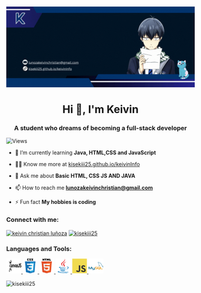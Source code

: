 ![logo](Cover.gif)
<h1 align="center">Hi 👋, I'm Keivin</h1>
<h3 align="center">A student who dreams of becoming a full-stack developer</h3>

<img align="left" src="https://camo.githubusercontent.com/73420057bc36b57e771a462aefde722b7c386a6b9d978f21f225d9127ee48369/68747470733a2f2f6b6f6d617265762e636f6d2f67687076632f3f757365726e616d653d307833656638266c6162656c3d50726f66696c65253230566965777326636f6c6f723d353635663839267374796c653d666c6174" alt="Views" data-canonical-src="https://komarev.com/ghpvc/?username=0x3ef8&amp;label=Profile%20Views&amp;color=565f89&amp;style=flat" style="max-width: 100%;"> <br/>

- 🌱 I’m currently learning **Java, HTML,CSS and JavaScript**

- 👨‍💻 Know me more at [kisekiii25.github.io/keivinInfo](kisekiii25.github.io/keivinInfo)

- 💬 Ask me about **Basic HTML, CSS JS AND JAVA**

- 📫 How to reach me **lunozakeivinchristian@gmail.com**

- ⚡ Fun fact **My hobbies is coding**

<h3 align="left">Connect with me:</h3>
<p align="left">
<a href="https://www.facebook.com/Kisekiii25" target="blank"><img align="center" src="https://raw.githubusercontent.com/rahuldkjain/github-profile-readme-generator/master/src/images/icons/Social/facebook.svg" alt="keivin christian luñoza" height="30" width="40" /></a>
<a href="https://instagram.com/kisekiii25" target="blank"><img align="center" src="https://raw.githubusercontent.com/rahuldkjain/github-profile-readme-generator/master/src/images/icons/Social/instagram.svg" alt="kisekiii25" height="30" width="40" /></a>
</p>

<h3 align="left">Languages and Tools:</h3>
<p align="left"> <a href="https://canvasjs.com" target="_blank" rel="noreferrer"> <img src="https://raw.githubusercontent.com/Hardik0307/Hardik0307/master/assets/canvasjs-charts.svg" alt="canvasjs" width="40" height="40"/> </a> <a href="https://www.w3schools.com/css/" target="_blank" rel="noreferrer"> <img src="https://raw.githubusercontent.com/devicons/devicon/master/icons/css3/css3-original-wordmark.svg" alt="css3" width="40" height="40"/> </a> <a href="https://www.w3.org/html/" target="_blank" rel="noreferrer"> <img src="https://raw.githubusercontent.com/devicons/devicon/master/icons/html5/html5-original-wordmark.svg" alt="html5" width="40" height="40"/> </a> <a href="https://www.java.com" target="_blank" rel="noreferrer"> <img src="https://raw.githubusercontent.com/devicons/devicon/master/icons/java/java-original.svg" alt="java" width="40" height="40"/> </a> <a href="https://developer.mozilla.org/en-US/docs/Web/JavaScript" target="_blank" rel="noreferrer"> <img src="https://raw.githubusercontent.com/devicons/devicon/master/icons/javascript/javascript-original.svg" alt="javascript" width="40" height="40"/> </a> <a href="https://www.mysql.com/" target="_blank" rel="noreferrer"> <img src="https://raw.githubusercontent.com/devicons/devicon/master/icons/mysql/mysql-original-wordmark.svg" alt="mysql" width="40" height="40"/> </a> </p>

<p><img align="center" src="https://github-readme-streak-stats.herokuapp.com/?user=kisekiii25&" alt="kisekiii25" /></p>
